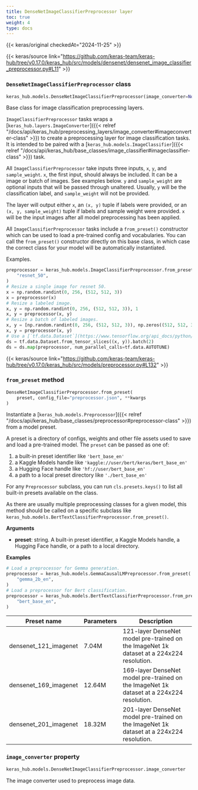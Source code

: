 ```yaml
---
title: DenseNetImageClassifierPreprocessor layer
toc: true
weight: 4
type: docs
---
```


{{< keras/original checkedAt="2024-11-25" >}}

{{< keras/source link="https://github.com/keras-team/keras-hub/tree/v0.17.0/keras_hub/src/models/densenet/densenet_image_classifier_preprocessor.py#L11" >}}

### `DenseNetImageClassifierPreprocessor` class

```python
keras_hub.models.DenseNetImageClassifierPreprocessor(image_converter=None, **kwargs)
```

Base class for image classification preprocessing layers.

`ImageClassifierPreprocessor` tasks wraps a
[`keras_hub.layers.ImageConverter`]({{< relref "/docs/api/keras_hub/preprocessing_layers/image_converter#imageconverter-class" >}}) to create a preprocessing layer for
image classification tasks. It is intended to be paired with a
[`keras_hub.models.ImageClassifier`]({{< relref "/docs/api/keras_hub/base_classes/image_classifier#imageclassifier-class" >}}) task.

All `ImageClassifierPreprocessor` take inputs three inputs, `x`, `y`, and
`sample_weight`. `x`, the first input, should always be included. It can
be a image or batch of images. See examples below. `y` and `sample_weight`
are optional inputs that will be passed through unaltered. Usually, `y` will
be the classification label, and `sample_weight` will not be provided.

The layer will output either `x`, an `(x, y)` tuple if labels were provided,
or an `(x, y, sample_weight)` tuple if labels and sample weight were
provided. `x` will be the input images after all model preprocessing has
been applied.

All `ImageClassifierPreprocessor` tasks include a `from_preset()`
constructor which can be used to load a pre-trained config and vocabularies.
You can call the `from_preset()` constructor directly on this base class, in
which case the correct class for your model will be automatically
instantiated.

Examples.

```python
preprocessor = keras_hub.models.ImageClassifierPreprocessor.from_preset(
    "resnet_50",
)
# Resize a single image for resnet 50.
x = np.random.randint(0, 256, (512, 512, 3))
x = preprocessor(x)
# Resize a labeled image.
x, y = np.random.randint(0, 256, (512, 512, 3)), 1
x, y = preprocessor(x, y)
# Resize a batch of labeled images.
x, y = [np.random.randint(0, 256, (512, 512, 3)), np.zeros((512, 512, 3))], [1, 0]
x, y = preprocessor(x, y)
# Use a [`tf.data.Dataset`](https://www.tensorflow.org/api_docs/python/tf/data/Dataset).
ds = tf.data.Dataset.from_tensor_slices((x, y)).batch(2)
ds = ds.map(preprocessor, num_parallel_calls=tf.data.AUTOTUNE)
```

{{< keras/source link="https://github.com/keras-team/keras-hub/tree/v0.17.0/keras_hub/src/models/preprocessor.py#L132" >}}

### `from_preset` method

```python
DenseNetImageClassifierPreprocessor.from_preset(
    preset, config_file="preprocessor.json", **kwargs
)
```

Instantiate a [`keras_hub.models.Preprocessor`]({{< relref "/docs/api/keras_hub/base_classes/preprocessor#preprocessor-class" >}}) from a model preset.

A preset is a directory of configs, weights and other file assets used
to save and load a pre-trained model. The `preset` can be passed as
one of:

1. a built-in preset identifier like `'bert_base_en'`
2. a Kaggle Models handle like `'kaggle://user/bert/keras/bert_base_en'`
3. a Hugging Face handle like `'hf://user/bert_base_en'`
4. a path to a local preset directory like `'./bert_base_en'`

For any `Preprocessor` subclass, you can run `cls.presets.keys()` to
list all built-in presets available on the class.

As there are usually multiple preprocessing classes for a given model,
this method should be called on a specific subclass like
`keras_hub.models.BertTextClassifierPreprocessor.from_preset()`.

**Arguments**

- **preset**: string. A built-in preset identifier, a Kaggle Models
  handle, a Hugging Face handle, or a path to a local directory.

**Examples**

```python
# Load a preprocessor for Gemma generation.
preprocessor = keras_hub.models.GemmaCausalLMPreprocessor.from_preset(
    "gemma_2b_en",
)
# Load a preprocessor for Bert classification.
preprocessor = keras_hub.models.BertTextClassifierPreprocessor.from_preset(
    "bert_base_en",
)
```

| Preset name           | Parameters | Description                                                                              |
| --------------------- | ---------- | ---------------------------------------------------------------------------------------- |
| densenet_121_imagenet | 7.04M      | 121-layer DenseNet model pre-trained on the ImageNet 1k dataset at a 224x224 resolution. |
| densenet_169_imagenet | 12.64M     | 169-layer DenseNet model pre-trained on the ImageNet 1k dataset at a 224x224 resolution. |
| densenet_201_imagenet | 18.32M     | 201-layer DenseNet model pre-trained on the ImageNet 1k dataset at a 224x224 resolution. |

### `image_converter` property

```python
keras_hub.models.DenseNetImageClassifierPreprocessor.image_converter
```

The image converter used to preprocess image data.
